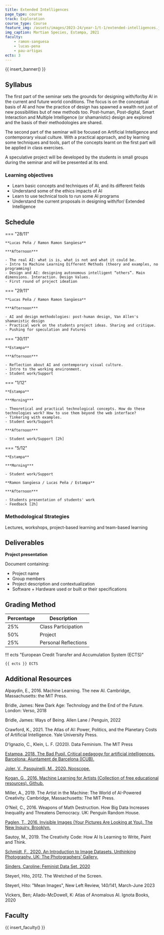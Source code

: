 ```yaml
---
title: Extended Intelligences
page_type: course
track: Exploration
course_type: Course
feature_img: /assets/images/2023-24/year-1/t-1/extended-intelligences.jpeg
img_caption: Martian Species, Estampa, 2021
faculty:
    - ramon-sanguesa
    - lucas-pena
    - pau-artigas
ects: 3
---
```


{{ insert_banner() }}

## Syllabus

The first part of the seminar sets the grounds for designing with/for/by AI in the current and future world conditions. The focus is on the conceptual basis of AI and how the practice of design has spawned a wealth not just of new possibilities but of new methods too. Post-human, Post-digital, Smart Interaction and Multiple Intelligence (or shamanistic) design are explored and the basis of their methodologies are shared. 

The second part of the seminar will be focused on Artificial Intelligence and contemporary visual culture. With a practical approach, and by learning some techniques and tools, part of the concepts learnt on the first part will be applied in class exercises.

A speculative project will be developed by the students in small groups during the seminar and will be presented at its end.

### Learning objectives

- Learn basic concepts and techniques of AI, and its different fields
- Understand some of the ethics impacts of AI
- Learn to use technical tools to run some AI programs
- Understand the current proposals in designing with/for/ Extended Intelligence

## Schedule

=== "28/11"

    **Lucas Peña / Ramon Ramon Sangüesa**

    ***Afternoon***

    - The real AI: what is is, what is not and what it could be.
    - Intro to Machine Learning Different Methods (theory and examples, no programming)
    - Design and AI: designing autonomous intelligent “others”. Main dimensions. Interaction. Design Values. 
    - First round of project ideation

=== "29/11"

    **Lucas Peña / Ramon Ramon Sangüesa**

    ***Afternoon***

    - AI and design methodologies: post-human design, Van Allen's shamanistic design
    - Practical work on the students project ideas. Sharing and critique. 
    - Pushing for speculation and Futures

=== "30/11"

    **Estampa**

    ***Afternoon***

    - Reflection about AI and contemporary visual culture. 
    - Intro to the working environment.
    - Student work/Support

=== "1/12"

    **Estampa**

    ***Morning***

    - Theoretical and practical technological concepts. How do these technologies work? How to use them beyond the web interface?
    - Tinkering with examples.
    - Student work/Support

    ***Afternoon***

    - Student work/Support [2h]

=== "5/12"

    **Estampa**

    ***Morning***

    - Student work/Support

    **Ramon Sangüesa / Lucas Peña / Estampa**

    ***Afternoon***

    - Students presentation of students' work
    - Feedback [2h]

### Methodological Strategies

Lectures, workshops, project-based learning and team-based learning

## Deliverables

**Project presentation**

Document containing:

- Project name
- Group members
- Project description and contextualization
- Software + Hardware used or built or their specifications

## Grading Method

| Percentage  | Description                                     |
| ----------- | ------------------------------------            |
| 25%         | Class Participation                             |
| 50%         | Project                                         |
| 25%         | Personal Reflections                            |

!!! ects "European Credit Transfer and Accumulation System (ECTS)"

    {{ ects }} ECTS

## Additional Resources

Alpaydin, E., 2016. Machine Learning. The new AI. Cambridge, Massachusetts: the MIT Press.

Bridle, James: New Dark Age: Technology and the End of the Future. London: Verso, 2018 

Bridle, James: Ways of Being. Allen Lane / Penguin, 2022 

Crawford, K., 2021. The Atlas of AI: Power, Politics, and the Planetary Costs of Artificial Intelligence. Yale University Press.

D’Ignazio, C., Klein, L. F. (2020). Data Feminism. The MIT Press

[Estampa, 2018. The Bad Pupil. Critical pedagogy for artificial intelligences. Barcelona: Ajuntament de Barcelona (ICUB).](https://tallerestampa.com/wordpress/wp-content/uploads/2019/09/elmalalumne_Estampa_CAT_ES_EN.pdf)

[Joler, V., Pasquinelli, M., 2020. Nooscope.](https://nooscope.ai/)

[Kogan, G., 2016. Machine Learning for Artists (Collection of free educational resources). Github.](https://ml4a.github.io/)

Miller, A., 2019. The Artist in the Machine: The World of AI-Powered Creativity. Cambridge, Massachusetts: The MIT Press.

O’Neil, C., 2016. Weapons of Math Destruction. How Big Data Increases Inequality and Threatens Democracy. UK: Penguin Random House.

[Paglen, T., 2016. Invisible Images (Your Pictures Are Looking at You). The New Inquiry. Brooklyn.](https://thenewinquiry.com/invisible-images-your-pictures-are-looking-at-you/)

Sautoy, M., 2019. The Creativity Code: How AI Is Learning to Write, Paint and Think.

[Schmidt, F., 2020. An Introduction to Image Datasets. Unthinking Photography. UK: The Photographers’ Gallery.](https://unthinking.photography/articles/an-introduction-to-image-datasets)

[Sinders, Caroline: Feminist Data Set, 2020](https://carolinesinders.com/wp-content/uploads/2020/05/Feminist-Data-Set-Final-Draft-2020-0517.pdf) 

Steyerl, Hito, 2012. The Wretched of the Screen.

Steyerl, Hito: "Mean Images", New Left Review, 140/141, March-June 2023 

Vickers, Ben; Allado-McDowell, K: Atlas of Anomalous AI. Ignota Books, 2020

## Faculty

{{ insert_faculty() }}
